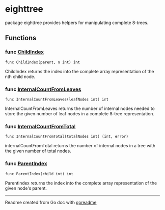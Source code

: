 # eighttree

package eighttree provides helpers for manipulating complete 8-trees.

## Functions

### func [ChildIndex](./pkg/eighttree/eighttree.go#L52)

`func ChildIndex(parent, n int) int`

ChildIndex returns the index into the complete array representation of the nth child node.

### func [InternalCountFromLeaves](./pkg/eighttree/eighttree.go#L10)

`func InternalCountFromLeaves(leafNodes int) int`

InternalCountFromLeaves returns the number of internal nodes needed to store the given number of
leaf nodes in a complete 8-tree representation.

### func [InternalCountFromTotal](./pkg/eighttree/eighttree.go#L27)

`func InternalCountFromTotal(totalNodes int) (int, error)`

internalCountFromTotal returns the number of internal nodes in a tree with the given number of
total nodes.

### func [ParentIndex](./pkg/eighttree/eighttree.go#L47)

`func ParentIndex(child int) int`

ParentIndex returns the index into the complete array representation of the given node's parent.

---
Readme created from Go doc with [goreadme](https://github.com/posener/goreadme)
